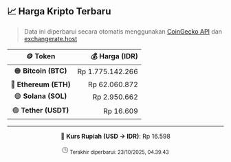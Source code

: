 

<!-- HARGA_KRIPTO -->
## 📈 Harga Kripto Terbaru

> Data ini diperbarui secara otomatis menggunakan [CoinGecko API](https://www.coingecko.com/) dan [exchangerate.host](https://exchangerate.host/)

<div align="center">

| 🪙 Token | 💰 Harga (IDR) |
|:------:|---------------:|
| 🟠 **Bitcoin (BTC)**   | Rp 1.775.142.266 |
| 🔵 **Ethereum (ETH)**  | Rp 62.060.872 |
| 🟣 **Solana (SOL)**    | Rp 2.950.662 |
| 🟢 **Tether (USDT)**   | Rp 16.609 |

---

💱 **Kurs Rupiah (USD → IDR)**: Rp 16.598

🕒 <sub>Terakhir diperbarui: 23/10/2025, 04.39.43</sub>

</div>
<!-- /HARGA_KRIPTO -->